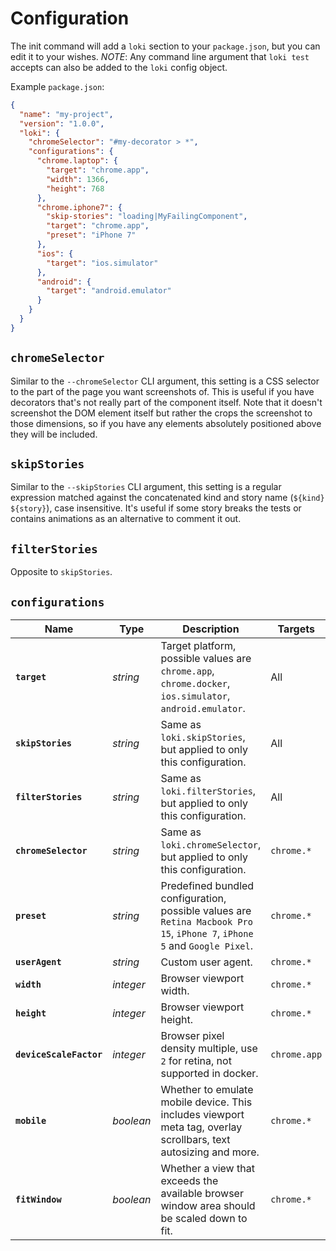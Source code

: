# Configuration

The init command will add a `loki` section to your `package.json`, but you can edit it to your wishes. *NOTE*: Any command line argument that `loki test` accepts can also be added to the `loki` config object.

Example `package.json`: 

```json
{
  "name": "my-project",
  "version": "1.0.0",
  "loki": {
    "chromeSelector": "#my-decorator > *",
    "configurations": {
      "chrome.laptop": {
        "target": "chrome.app",
        "width": 1366,
        "height": 768
      },
      "chrome.iphone7": {
        "skip-stories": "loading|MyFailingComponent",
        "target": "chrome.app",
        "preset": "iPhone 7"
      },
      "ios": {
        "target": "ios.simulator"
      },
      "android": {
        "target": "android.emulator"
      }
    }
  }
}
```

## `chromeSelector`

Similar to the `--chromeSelector` CLI argument, this setting is a CSS selector to the part of the page you want screenshots of. This is useful if you have decorators that's not really part of the component itself. Note that it doesn't screenshot the DOM element itself but rather the crops the screenshot to those dimensions, so if you have any elements absolutely positioned above they will be included.

## `skipStories`

Similar to the `--skipStories` CLI argument, this setting is a regular expression matched against the concatenated kind and story name (`${kind} ${story}`), case insensitive. It's useful if some story breaks the tests or contains animations as an alternative to comment it out. 

## `filterStories`

Opposite to `skipStories`. 

## `configurations`

|Name|Type|Description|Targets|
|---|---|---|---|
|**`target`**|*string*|Target platform, possible values are `chrome.app`, `chrome.docker`, `ios.simulator`, `android.emulator`.|All|
|**`skipStories`**|*string*|Same as `loki.skipStories`, but applied to only this configuration.|All|
|**`filterStories`**|*string*|Same as `loki.filterStories`, but applied to only this configuration.|All|
|**`chromeSelector`**|*string*|Same as `loki.chromeSelector`, but applied to only this configuration.|`chrome.*`|
|**`preset`**|*string*|Predefined bundled configuration, possible values are `Retina Macbook Pro 15`, `iPhone 7`, `iPhone 5` and `Google Pixel`.|`chrome.*`|
|**`userAgent`**|*string*|Custom user agent.|`chrome.*`|
|**`width`**|*integer*|Browser viewport width.|`chrome.*`|
|**`height`**|*integer*|Browser viewport height.|`chrome.*`|
|**`deviceScaleFactor`**|*integer*|Browser pixel density multiple, use `2` for retina, not supported in docker.|`chrome.app`|
|**`mobile`**|*boolean*|Whether to emulate mobile device. This includes viewport meta tag, overlay scrollbars, text autosizing and more.|`chrome.*`|
|**`fitWindow`**|*boolean*|Whether a view that exceeds the available browser window area should be scaled down to fit.|`chrome.*`|
